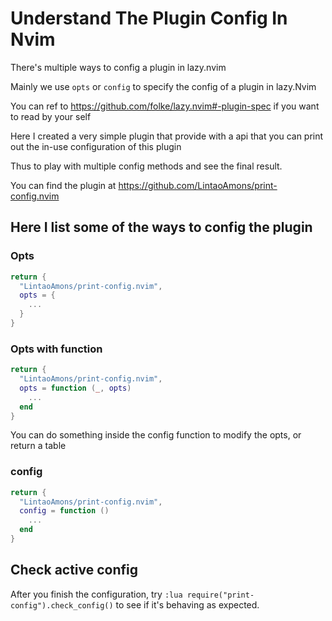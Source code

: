 # Understand The Plugin Config In Nvim

There's multiple ways to config a plugin in lazy.nvim

Mainly we use `opts` or `config` to specify the config of a plugin in lazy.Nvim

You can ref to https://github.com/folke/lazy.nvim#-plugin-spec if you want to read by your self

Here I created a very simple plugin that provide with a api that you can print out the in-use configuration of this plugin

Thus to play with multiple config methods and see the final result. 

You can find the plugin at https://github.com/LintaoAmons/print-config.nvim

## Here I list some of the ways to config the plugin

### Opts

```lua title="./lua/plugin/print-config.lua"
return {
  "LintaoAmons/print-config.nvim",
  opts = {
    ...
  }
}
```

### Opts with function

```lua title="./lua/plugin/print-config.lua"
return {
  "LintaoAmons/print-config.nvim",
  opts = function (_, opts)
    ...
  end
}
```

You can do something inside the config function to modify the opts, or return a table 

### config

```lua title="./lua/plugin/print-config.lua"
return {
  "LintaoAmons/print-config.nvim",
  config = function ()
    ...
  end
}
```

## Check active config

After you finish the configuration, try `:lua require("print-config").check_config()` to see if it's behaving as expected.


